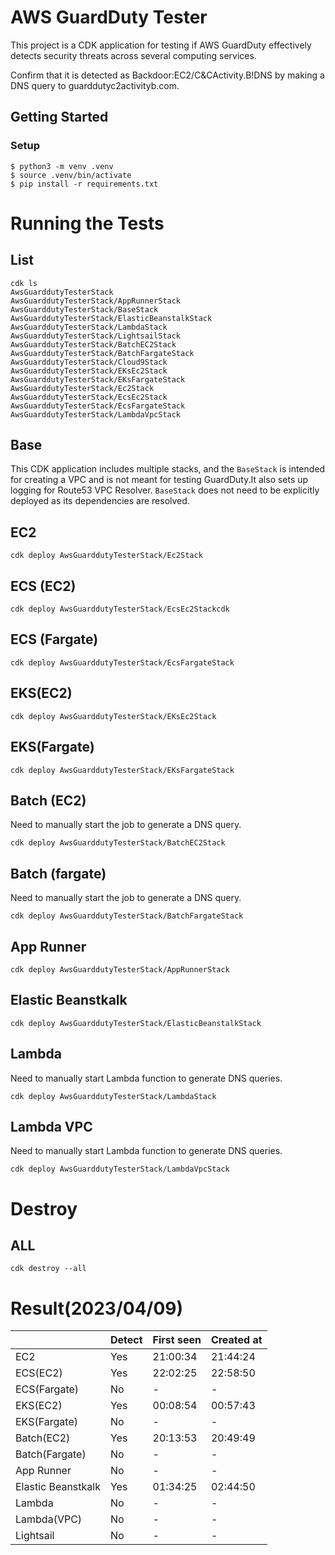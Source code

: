 
# AWS GuardDuty Tester

This project is a CDK application for testing if AWS GuardDuty effectively detects security threats across several computing services.

Confirm that it is detected as Backdoor:EC2/C&CActivity.B!DNS by making a DNS query to guarddutyc2activityb.com.

## Getting Started
### Setup

```
$ python3 -m venv .venv
$ source .venv/bin/activate
$ pip install -r requirements.txt
```

# Running the Tests

## List
```
cdk ls
AwsGuarddutyTesterStack
AwsGuarddutyTesterStack/AppRunnerStack
AwsGuarddutyTesterStack/BaseStack
AwsGuarddutyTesterStack/ElasticBeanstalkStack
AwsGuarddutyTesterStack/LambdaStack
AwsGuarddutyTesterStack/LightsailStack
AwsGuarddutyTesterStack/BatchEC2Stack
AwsGuarddutyTesterStack/BatchFargateStack
AwsGuarddutyTesterStack/Cloud9Stack
AwsGuarddutyTesterStack/EKsEc2Stack
AwsGuarddutyTesterStack/EKsFargateStack
AwsGuarddutyTesterStack/Ec2Stack
AwsGuarddutyTesterStack/EcsEc2Stack
AwsGuarddutyTesterStack/EcsFargateStack
AwsGuarddutyTesterStack/LambdaVpcStack
```

## Base
This CDK application includes multiple stacks, and the `BaseStack` is intended for creating a VPC and is not meant for testing GuardDuty.It also sets up logging for Route53 VPC Resolver.
`BaseStack` does not need to be explicitly deployed as its dependencies are resolved.

## EC2
```
cdk deploy AwsGuarddutyTesterStack/Ec2Stack
```
## ECS (EC2)
```
cdk deploy AwsGuarddutyTesterStack/EcsEc2Stackcdk
```
## ECS (Fargate)
```
cdk deploy AwsGuarddutyTesterStack/EcsFargateStack
```
## EKS(EC2)
```
cdk deploy AwsGuarddutyTesterStack/EKsEc2Stack
```
## EKS(Fargate)
```
cdk deploy AwsGuarddutyTesterStack/EKsFargateStack
```
## Batch (EC2)
Need to manually start the job to generate a DNS query.
```
cdk deploy AwsGuarddutyTesterStack/BatchEC2Stack
```
## Batch (fargate)
Need to manually start the job to generate a DNS query.
```
cdk deploy AwsGuarddutyTesterStack/BatchFargateStack
```
## App Runner
```
cdk deploy AwsGuarddutyTesterStack/AppRunnerStack
```
## Elastic Beanstkalk
```
cdk deploy AwsGuarddutyTesterStack/ElasticBeanstalkStack
```
## Lambda
Need to manually start Lambda function to generate DNS queries.
```
cdk deploy AwsGuarddutyTesterStack/LambdaStack
```
## Lambda VPC
Need to manually start Lambda function to generate DNS queries.
```
cdk deploy AwsGuarddutyTesterStack/LambdaVpcStack
```

# Destroy

##  ALL
```
cdk destroy --all
```

# Result(2023/04/09)
|   | Detect | First seen | Created at |
| ----   |  ---- | ---- | ---- |
| EC2  | Yes | 21:00:34 | 21:44:24 |
| ECS(EC2) | Yes | 22:02:25 | 22:58:50 |
| ECS(Fargate) | No | - | - |
| EKS(EC2) | Yes | 00:08:54 | 00:57:43 |
| EKS(Fargate) | No | - | - |
| Batch(EC2) | Yes | 20:13:53 | 20:49:49 |
| Batch(Fargate) | No | - | - |
| App Runner | No | - | - |
| Elastic Beanstkalk | Yes | 01:34:25 | 02:44:50 |
| Lambda | No | - | - |
| Lambda(VPC) | No | - | - |
| Lightsail |  No | - | - |
